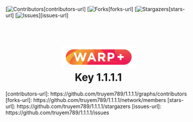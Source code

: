 [![Contributors](https://img.shields.io/github/contributors/othneildrew/Best-README-Template.svg?style=for-the-badge)[contributors-url]
[![Forks](https://img.shields.io/github/forks/othneildrew/Best-README-Template.svg?style=for-the-badge)[forks-url]
[![Stargazers](https://img.shields.io/github/stars/othneildrew/Best-README-Template.svg?style=for-the-badge)[stars-url]
[![Issues](https://img.shields.io/github/issues/othneildrew/Best-README-Template.svg?style=for-the-badge)][issues-url]
<h1 align="center">
  <br>
  <a href="http://1.1.1.1"><img src="https://raw.githubusercontent.com/truyem789/1.1.1.1/main/Warp-plus-@4x.png" alt="Warp+" width="200"></a>
  <br>
  Key 1.1.1.1
  <br>
</h1>
[contributors-url]: https://github.com/truyem789/1.1.1.1/graphs/contributors
[forks-url]: https://github.com/truyem789/1.1.1.1/network/members
[stars-url]: https://github.com/truyem789/1.1.1.1/stargazers
[issues-url]: https://github.com/truyem789/1.1.1.1/issues
